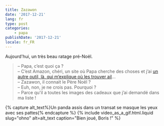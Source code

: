 ```yaml
---
title: Zazawon
date: '2017-12-21'
lang: fr
type: post
categories:
    - papa
publishDate: '2017-12-21'
locale: fr_FR
---
```


Aujourd'hui, un très beau ratage pré-Noël.

<!-- more -->

> – Papa, c’est quoi ça ?  
> – C’est Amazon, chéri, un site où Papa cherche des choses et j’ai [un autre outil, là, qui m’explique où les trouver ail](https://www.lmem.net/)…  
> – Zazawon, il connait le Père Noël ?  
> – Euh, non, je ne crois pas. Pourquoi ?  
> – Parce qu'il a toutes les images des cadeaux que j’ai demandé dans ma liste !

{% capture alt_text%}Un panda assis dans un transat se masque les yeux avec ses pattes{% endcapture %}
{% include video_as_a_gif.html.liquid
    slug="ohno"
    alt=alt_text
    caption="Bien joué, Boris !"
%}